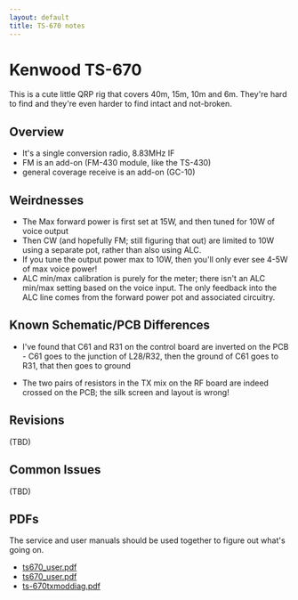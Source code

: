 ```yaml
---
layout: default
title: TS-670 notes
---
```


# Kenwood TS-670

This is a cute little QRP rig that covers 40m, 15m, 10m and 6m.
They're hard to find and they're even harder to find intact and not-broken.

## Overview

 * It's a single conversion radio, 8.83MHz IF
 * FM is an add-on (FM-430 module, like the TS-430)
 * general coverage receive is an add-on (GC-10)

## Weirdnesses

 * The Max forward power is first set at 15W, and then tuned for 10W of
   voice output
 * Then CW (and hopefully FM; still figuring that out) are limited to
   10W using a separate pot, rather than also using ALC.
 * If you tune the output power max to 10W, then you'll only ever see
   4-5W of max voice power!
 * ALC min/max calibration is purely for the meter; there isn't an ALC
   min/max setting based on the voice input.  The only feedback into the
   ALC line comes from the forward power pot and associated circuitry.

## Known Schematic/PCB Differences

 * I've found that C61 and R31 on the control board are inverted on
   the PCB - C61 goes to the junction of L28/R32, then the ground of C61
   goes to R31, that then goes to ground

 * The two pairs of resistors in the TX mix on the RF board are indeed
   crossed on the PCB; the silk screen and layout is wrong!

## Revisions

(TBD)

## Common Issues

(TBD)

## PDFs

The service and user manuals should be used together to figure out
what's going on.

 * [ts670_user.pdf](ts670_user.pdf)
 * [ts670_user.pdf](ts670_user.pdf)
 * [ts-670txmoddiag.pdf](ts-670txmoddiag.pdf)
